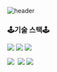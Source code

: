 ![header](https://capsule-render.vercel.app/api?text=Jawon&type=Rounded&color=auto&height=200)

  
  
### :joystick:기술 스택:joystick:  
  
  
<img src="https://img.shields.io/badge/JavaScript-F9FF33?style=flat-square&logo=Javascript&logoColor=black"/>&nbsp;<img src="https://img.shields.io/badge/React-33FFF7?style=flat-square&logo=react&logoColor=black"/>&nbsp;<img src="https://img.shields.io/badge/TypeScript-3766AB?style=flat-square&logo=TypeScript&logoColor=white"/>&nbsp;

<img src="https://img.shields.io/badge/Vue.js-3CA805?style=flat-square&logo=Vue.js&logoColor=white"/>&nbsp; <img src="https://img.shields.io/badge/CSS-053AA8?style=flat-square&logo=css3&logoColor=white"/>&nbsp;<img src="https://img.shields.io/badge/StyledComponent-F570DF?style=flat-square&logo=styled-components&logoColor=white"/>&nbsp;


